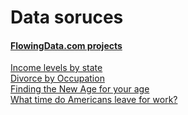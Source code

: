 # Data soruces

#### [FlowingData.com projects](https://flowingdata.com/category/projects/)

[Income levels by state](https://flowingdata.com/2019/04/16/income-level-breakdowns-by-state/)  
[Divorce by Occupation](https://flowingdata.com/2017/07/25/divorce-and-occupation/)  
[Finding the New Age for your age](https://flowingdata.com/2020/08/04/finding-the-new-age-for-your-age/)  
[What time do Americans leave for work?](https://flowingdata.com/2015/02/04/when-do-americans-leave-for-work/)



